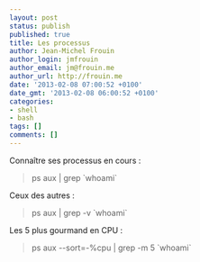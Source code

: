 ```yaml
---
layout: post
status: publish
published: true
title: Les processus
author: Jean-Michel Frouin
author_login: jmfrouin
author_email: jm@frouin.me
author_url: http://frouin.me
date: '2013-02-08 07:00:52 +0100'
date_gmt: '2013-02-08 06:00:52 +0100'
categories:
- shell
- bash
tags: []
comments: []
---
```

<p>Connaître ses processus en cours : </p>
<blockquote><p>ps aux | grep `whoami`</p></blockquote>
<p>Ceux des autres : </p>
<blockquote><p>ps aux | grep -v `whoami`</p></blockquote>
<p>Les 5 plus gourmand en CPU : </p>
<blockquote><p>ps aux --sort=-%cpu | grep -m 5 `whoami`</p></blockquote>
<!-- Matomo -->
<script type="text/javascript">
  var _paq = window._paq || [];
  /* tracker methods like "setCustomDimension" should be called before "trackPageView" */
  _paq.push(['trackPageView']);
  _paq.push(['enableLinkTracking']);
  (function() {
    var u="//stats.frouin.me/";
    _paq.push(['setTrackerUrl', u+'matomo.php']);
    _paq.push(['setSiteId', '1']);
    var d=document, g=d.createElement('script'), s=d.getElementsByTagName('script')[0];
    g.type='text/javascript'; g.async=true; g.defer=true; g.src=u+'matomo.js'; s.parentNode.insertBefore(g,s);
  })();
</script>
<!-- End Matomo Code -->
